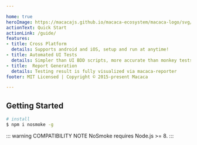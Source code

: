 ```yaml
---

home: true
heroImage: https://macacajs.github.io/macaca-ecosystem/macaca-logo/svg/monkey.svg
actionText: Quick Start
actionLink: /guide/
features:
- title: Cross Platform
  details: Supports android and iOS, setup and run at anytime!
- title: Automated UI Tests
  details: Simpler than UI BDD scripts, more accurate than monkey tests.
- title:  Report Generation
  details: Testing result is fully visualized via macaca-reporter
footer: MIT Licensed | Copyright © 2015-present Macaca

---
```


## Getting Started

```bash
# install
$ npm i nosmoke -g
```

::: warning COMPATIBILITY NOTE
NoSmoke requires Node.js >= 8.
:::
